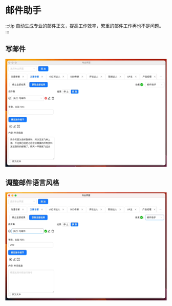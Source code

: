 # 邮件助手

:::tip
自动生成专业的邮件正文，提高工作效率，繁重的邮件工作再也不是问题。
:::

## 写邮件

![](./img/5-email/2023-09-22-img-26-demo-email.gif)

## 调整邮件语言风格

![](./img/5-email/2023-09-22-img-27-demo-email.gif)
